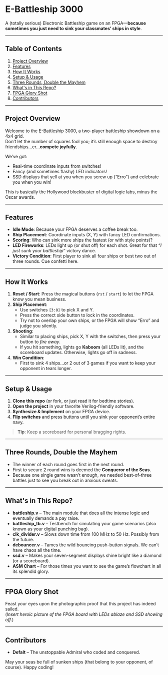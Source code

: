 # E-Battleship 3000
A (totally serious) Electronic Battleship game on an FPGA—**because sometimes you just need to sink your classmates’ ships in style**.

---

## Table of Contents
1. [Project Overview](#project-overview)  
2. [Features](#features)  
3. [How It Works](#how-it-works)  
4. [Setup & Usage](#setup--usage)  
5. [Three Rounds, Double the Mayhem](#three-rounds-double-the-mayhem)  
6. [What's in This Repo?](#whats-in-this-repo)  
7. [FPGA Glory Shot](#fpga-glory-shot)  
8. [Contributors](#contributors)  

---

## Project Overview
Welcome to the E-Battleship 3000, a two-player battleship showdown on a 4x4 grid.  
Don’t let the number of squares fool you; it’s still enough space to destroy friendships…er…**compete joyfully**.

We’ve got:  
- Real-time coordinate inputs from switches!  
- Fancy (and sometimes flashy) LED indicators!  
- SSD displays that yell at you when you screw up (“Erro”) and celebrate you when you win!  

This is basically the Hollywood blockbuster of digital logic labs, minus the Oscar awards.

---

## Features
- **Idle Mode**: Because your FPGA deserves a coffee break too.  
- **Ship Placement**: Coordinate inputs (X, Y) with fancy LED confirmations.  
- **Scoring**: Who can sink more ships the fastest (or with style points)?  
- **LED Fireworks**: LEDs light up (or shut off) for each shot. Great for that *“I just sunk your battleship”* victory dance.  
- **Victory Condition**: First player to sink all four ships or best two out of three rounds. Cue confetti here.  

---

## How It Works
1. **Reset / Start**: Press the magical buttons (`rst` / `start`) to let the FPGA know you mean business.  
2. **Ship Placement**:
   - Use switches `[3:0]` to pick X and Y.  
   - Press the correct side button to lock in the coordinates.  
   - Try not to overlap your own ships, or the FPGA will show “Erro” and judge you silently.  
3. **Shooting**:
   - Similar to placing ships, pick X, Y with the switches, then press your button to *fire away*.  
   - If you hit something, lights go **Kaboom** (all LEDs lit), and the scoreboard updates. Otherwise, lights go off in sadness.  
4. **Win Condition**:
   - First to sink 4 ships…or 2 out of 3 games if you want to keep your opponent in tears longer.  

---

## Setup & Usage
1. **Clone this repo** (or fork, or just read it for bedtime stories).  
2. **Open the project** in your favorite Verilog-friendly software.  
3. **Synthesize & Implement** on your FPGA device.  
4. **Flip switches** and press buttons until you sink your opponent’s entire navy.  

> **Tip**: Keep a scoreboard for personal bragging rights.

---

## Three Rounds, Double the Mayhem
- The winner of each round goes first in the next round.  
- First to secure 2 round wins is deemed the **Conqueror of the Seas**.  
- Because one single game wasn’t enough, we needed best-of-three battles just to see you break out in anxious sweats.

---

## What's in This Repo?
- **battleship.v** – The main module that does all the intense logic and eventually demands a pay raise.  
- **battleship_tb.v** – Testbench for simulating your game scenarios (also known as your digital punching bag).  
- **clk_divider.v** – Slows down time from 100 MHz to 50 Hz. Possibly from the future.  
- **debouncer.v** – Tames the wild bouncing push-button signals. We can’t have chaos all the time.  
- **ssd.v** – Makes your seven-segment displays shine bright like a diamond (or a scoreboard).  
- **ASM Chart** – For those times you want to see the game’s flowchart in all its splendid glory.

---

## FPGA Glory Shot
Feast your eyes upon the photographic proof that this project has indeed sailed.  
(*Insert heroic picture of the FPGA board with LEDs ablaze and SSD showing off.*)

---

## Contributors
- **Defalt** – The unstoppable Admiral who coded and conquered.  

May your seas be full of sunken ships (that belong to your opponent, of course). Happy coding!

